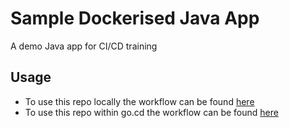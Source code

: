 # Sample Dockerised Java App

A demo Java app for CI/CD training

## Usage

- To use this repo locally the workflow can be found [here](docs/1-prerequisities.md)
- To use this repo within go.cd the workflow can be found [here](docs/6-gocd-prerequisities.md)